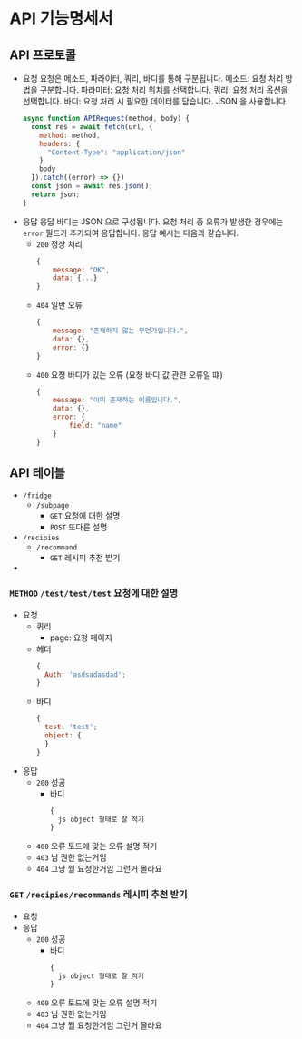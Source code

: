 # API 기능명세서

## API 프로토콜

- 요청
  요청은 메소드, 파라이터, 쿼리, 바디를 통해 구분됩니다.
  메소드: 요청 처리 방법을 구분합니다.
  파라미터: 요청 처리 위치를 선택합니다.
  쿼리: 요청 처리 옵션을 선택합니다.
  바디: 요청 처리 시 필요한 데이터를 담습니다. JSON 을 사용합니다.
  ```jsx
  async function APIRequest(method, body) {
    const res = await fetch(url, {
      method: method,
      headers: {
        "Content-Type": "application/json"
      }
      body
    }).catch((error) => {})
    const json = await res.json();
    return json;
  }
  ```
- 응답
  응답 바디는 JSON 으로 구성됩니다. 요청 처리 중 오류가 발생한 경우에는 `error` 필드가 추가되여 응답합니다. 응답 예시는 다음과 같습니다.
  - `200` 정상 처리
    ```jsx
    {
    	message: "OK",
    	data: {...}
    }
    ```
  - `404` 일반 오류
    ```jsx
    {
    	message: "존재하지 않는 무언가입니다.",
    	data: {},
    	error: {}
    }
    ```
  - `400` 요청 바디가 있는 오류 (요청 바디 값 관련 오류일 떄)
    ```jsx
    {
    	message: "이미 존재하는 이름입니다.",
    	data: {},
    	error: {
    		field: "name"
    	}
    }
    ```

## API 테이블

- `/fridge`
  - `/subpage`
    - `GET` 요청에 대한 설명
    - `POST` 또다른 설명
- `/recipies`
  - `/recommand`
    - `GET` 레시피 추천 받기
-

### `METHOD` `/test/test/test` 요청에 대한 설명

- 요청
  - 쿼리
    - page: 요청 페이지
  - 헤더
    ```jsx
    {
      Auth: 'asdsadasdad';
    }
    ```
  - 바디
    ```jsx
    {
      test: 'test';
      object: {
      }
    }
    ```
- 응답
  - `200` 성공
    - 바디
      ```jsx
      {
      	js object 형태로 잘 적기
      }
      ```
  - `400` 오류 토드에 맞는 오류 설명 적기
  - `403` 님 권한 없는거임
  - `404` 그냥 뭘 요청한거임 그런거 몰라요

### `GET` `/recipies/recommands` 레시피 추천 받기

- 요청
- 응답
  - `200` 성공
    - 바디
      ```jsx
      {
      	js object 형태로 잘 적기
      }
      ```
  - `400` 오류 토드에 맞는 오류 설명 적기
  - `403` 님 권한 없는거임
  - `404` 그냥 뭘 요청한거임 그런거 몰라요
